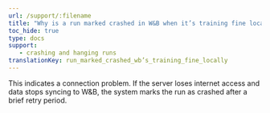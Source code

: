 ```yaml
---
url: /support/:filename
title: "Why is a run marked crashed in W&B when it’s training fine locally?"
toc_hide: true
type: docs
support:
   - crashing and hanging runs
translationKey: run_marked_crashed_wb’s_training_fine_locally
---
```

This indicates a connection problem. If the server loses internet access and data stops syncing to W&B, the system marks the run as crashed after a brief retry period.